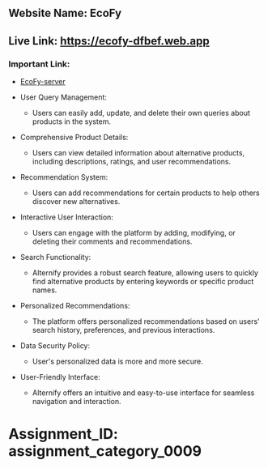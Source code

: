 ## Website Name: EcoFy

## Live Link: https://ecofy-dfbef.web.app

### Important Link:
- [EcoFy-server](https://github.com/Zakaria-24/EcoFy-server)

- User Query Management: 
    * Users can easily add, update, and delete their own queries about products in the system.

- Comprehensive Product Details: 
    * Users can view detailed information about alternative products, including descriptions, ratings, and user recommendations.

- Recommendation System: 
    * Users can add recommendations for certain products to help others discover new alternatives.

- Interactive User Interaction: 
    * Users can engage with the platform by adding, modifying, or deleting their comments and recommendations.

- Search Functionality: 
    * Alternify provides a robust search feature, allowing users to quickly find alternative products by entering keywords or specific product names.

- Personalized Recommendations: 
    * The platform offers personalized recommendations based on users' search history, preferences, and previous interactions.

- Data Security Policy: 
    * User's personalized data is more and more secure.

- User-Friendly Interface: 
    * Alternify offers an intuitive and easy-to-use interface for seamless navigation and interaction.

# Assignment_ID: assignment_category_0009 

